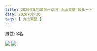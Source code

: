 ```yaml
---
title: 2020年8月30日〜31日 丸山東壁 緑ルート
date: 2020-08-30
tags: [ 丸山東壁 ]
---
```


男性: 3名

![](/2020/08/30/20200830/1.jpg)
![](/2020/08/30/20200830/2.jpg)
